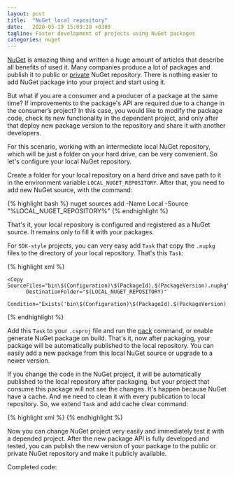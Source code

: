 ```yaml
---
layout: post
title:  "NuGet local repository"
date:   2020-05-19 15:09:28 +0300
tagline: Faster development of projects using NuGet packages
categories: nuget
---
```


[NuGet](https://www.nuget.org) is amazing thing and written a huge amount of articles that describe all benefits of used it. Many companies produce a lot of packages and publish it to public or [private](https://docs.microsoft.com/en-us/nuget/hosting-packages/nuget-server) NuGet repository. There is nothing easier to add NuGet package into your project and start using it. 

But what if you are a consumer and a producer of a package at the same time? If improvements to the package's API are required due to a change in the consumer’s project? In this case, you would like to modify the package code, check its new functionality in the dependent project, and only after that deploy new package version to the repository and share it with another developers.

For this scenario, working with an intermediate local NuGet repository, which will be just a folder on your hard drive, can be very convenient. So let's configure your local NuGet repository.

Create a folder for your local repository on a hard drive and save path to it in the environment variable `LOCAL_NUGET_REPOSITORY`. After that, you need to add new NuGet source, with the command:

{% highlight bash %}
nuget sources add -Name Local -Source "%LOCAL_NUGET_REPOSITORY%"
{% endhighlight %}

That's it, your local repository is configured and registered as a NuGet source. It remains only to fill it with your packages.

For `SDK-style` projects, you can very easy add `Task` that copy the `.nupkg` files to the directory of your local repository. That's this `Task`:

{% highlight xml %}
<Target Name="CopyToLocalNugetRepository" AfterTargets="Pack" 
        Condition="$(LOCAL_NUGET_REPOSITORY)!=''">

    <Copy SourceFiles="bin\$(Configuration)\$(PackageId).$(PackageVersion).nupkg" 
          DestinationFolder="$(LOCAL_NUGET_REPOSITORY)"
          Condition="Exists('bin\$(Configuration)\$(PackageId).$(PackageVersion).nupkg')"/>
</Target>
{% endhighlight %}

Add this `Task` to your `.csproj` file and run the [pack](https://docs.microsoft.com/en-us/dotnet/core/tools/dotnet-pack) command, or enable generate NuGet package on build. That's it, now after packaging, your package will be automatically published to the local repository. You can easily add a new package from this local NuGet source or upgrade to a newer version.

If you change the code in the NuGet project, it will be automatically published to the local repository after packaging, but your project that consume this package will not see the changes. It's happen because NuGet have a cache. And we need to clean it with every publication to local repository. So, we extend `Task` and add cache clear command:

{% highlight xml %}
<RemoveDir  Directories="$(NugetPackageRoot)\$(PackageId)\$(PackageVersion)"
            Condition="Exists('$(NugetPackageRoot)\$(PackageId)\$(PackageVersion)')" />
{% endhighlight %}

Now you can change NuGet project very easily and immediately test it with a depended project. After the new package API is fully developed and tested, you can publish the new version of your package to the public or private NuGet repository and make it publicly available.

Completed code:

<script src="https://gist.github.com/ggaller/c4c5792c07df1f442e6108bd1b34ec39.js"></script>
